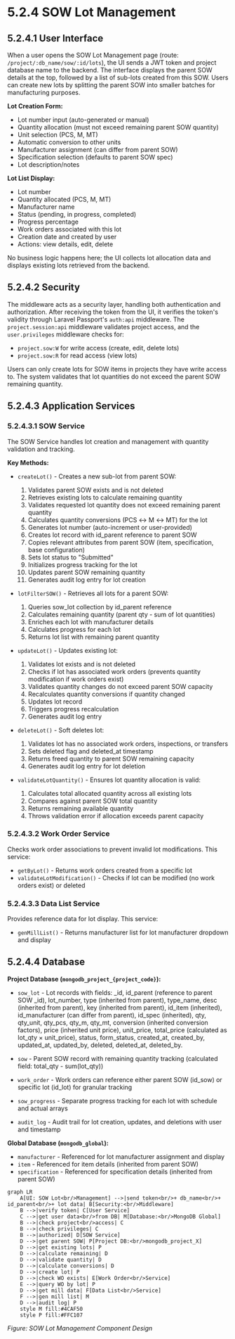 # 5.2.4 SOW Lot Management

## 5.2.4.1 User Interface

When a user opens the SOW Lot Management page (route: `/project/:db_name/sow/:id/lots`), the UI sends a JWT token and project database name to the backend. The interface displays the parent SOW details at the top, followed by a list of sub-lots created from this SOW. Users can create new lots by splitting the parent SOW into smaller batches for manufacturing purposes.

**Lot Creation Form:**
- Lot number input (auto-generated or manual)
- Quantity allocation (must not exceed remaining parent SOW quantity)
- Unit selection (PCS, M, MT)
- Automatic conversion to other units
- Manufacturer assignment (can differ from parent SOW)
- Specification selection (defaults to parent SOW spec)
- Lot description/notes

**Lot List Display:**
- Lot number
- Quantity allocated (PCS, M, MT)
- Manufacturer name
- Status (pending, in progress, completed)
- Progress percentage
- Work orders associated with this lot
- Creation date and created by user
- Actions: view details, edit, delete

No business logic happens here; the UI collects lot allocation data and displays existing lots retrieved from the backend.

## 5.2.4.2 Security

The middleware acts as a security layer, handling both authentication and authorization. After receiving the token from the UI, it verifies the token's validity through Laravel Passport's `auth:api` middleware. The `project.session:api` middleware validates project access, and the `user.privileges` middleware checks for:
- `project.sow:W` for write access (create, edit, delete lots)
- `project.sow:R` for read access (view lots)

Users can only create lots for SOW items in projects they have write access to. The system validates that lot quantities do not exceed the parent SOW remaining quantity.

## 5.2.4.3 Application Services

### 5.2.4.3.1 SOW Service

The SOW Service handles lot creation and management with quantity validation and tracking.

**Key Methods:**
- `createLot()` - Creates a new sub-lot from parent SOW:
  1. Validates parent SOW exists and is not deleted
  2. Retrieves existing lots to calculate remaining quantity
  3. Validates requested lot quantity does not exceed remaining parent quantity
  4. Calculates quantity conversions (PCS ↔ M ↔ MT) for the lot
  5. Generates lot number (auto-increment or user-provided)
  6. Creates lot record with id_parent reference to parent SOW
  7. Copies relevant attributes from parent SOW (item, specification, base configuration)
  8. Sets lot status to "Submitted"
  9. Initializes progress tracking for the lot
  10. Updates parent SOW remaining quantity
  11. Generates audit log entry for lot creation

- `lotFilterSOW()` - Retrieves all lots for a parent SOW:
  1. Queries sow_lot collection by id_parent reference
  2. Calculates remaining quantity (parent qty - sum of lot quantities)
  3. Enriches each lot with manufacturer details
  4. Calculates progress for each lot
  5. Returns lot list with remaining parent quantity

- `updateLot()` - Updates existing lot:
  1. Validates lot exists and is not deleted
  2. Checks if lot has associated work orders (prevents quantity modification if work orders exist)
  3. Validates quantity changes do not exceed parent SOW capacity
  4. Recalculates quantity conversions if quantity changed
  5. Updates lot record
  6. Triggers progress recalculation
  7. Generates audit log entry

- `deleteLot()` - Soft deletes lot:
  1. Validates lot has no associated work orders, inspections, or transfers
  2. Sets deleted flag and deleted_at timestamp
  3. Returns freed quantity to parent SOW remaining capacity
  4. Generates audit log entry for lot deletion

- `validateLotQuantity()` - Ensures lot quantity allocation is valid:
  1. Calculates total allocated quantity across all existing lots
  2. Compares against parent SOW total quantity
  3. Returns remaining available quantity
  4. Throws validation error if allocation exceeds parent capacity

### 5.2.4.3.2 Work Order Service

Checks work order associations to prevent invalid lot modifications. This service:
- `getByLot()` - Returns work orders created from a specific lot
- `validateLotModification()` - Checks if lot can be modified (no work orders exist) or deleted

### 5.2.4.3.3 Data List Service

Provides reference data for lot display. This service:
- `genMillList()` - Returns manufacturer list for lot manufacturer dropdown and display

## 5.2.4.4 Database

**Project Database (`mongodb_project_{project_code}`):**
- `sow_lot` - Lot records with fields: _id, id_parent (reference to parent SOW _id), lot_number, type (inherited from parent), type_name, desc (inherited from parent), key (inherited from parent), id_item (inherited), id_manufacturer (can differ from parent), id_spec (inherited), qty, qty_unit, qty_pcs, qty_m, qty_mt, conversion (inherited conversion factors), price (inherited unit price), unit_price, total_price (calculated as lot_qty × unit_price), status, form_status, created_at, created_by, updated_at, updated_by, deleted, deleted_at, deleted_by.

- `sow` - Parent SOW record with remaining quantity tracking (calculated field: total_qty - sum(lot_qty))

- `work_order` - Work orders can reference either parent SOW (id_sow) or specific lot (id_lot) for granular tracking

- `sow_progress` - Separate progress tracking for each lot with schedule and actual arrays

- `audit_log` - Audit trail for lot creation, updates, and deletions with user and timestamp

**Global Database (`mongodb_global`):**
- `manufacturer` - Referenced for lot manufacturer assignment and display
- `item` - Referenced for item details (inherited from parent SOW)
- `specification` - Referenced for specification details (inherited from parent SOW)

```mermaid
graph LR
    A[UI: SOW Lot<br/>Management] -->|send token<br/>+ db_name<br/>+ id_parent<br/>+ lot data| B[Security:<br/>Middleware]
    B -->|verify token| C[User Service]
    C -->|get user data<br/>from DB| M[Database:<br/>MongoDB Global]
    B -->|check project<br/>access| C
    B -->|check privileges| C
    B -->|authorized| D[SOW Service]
    D -->|get parent SOW| P[Project DB:<br/>mongodb_project_X]
    D -->|get existing lots| P
    D -->|calculate remaining| D
    D -->|validate quantity| D
    D -->|calculate conversions| D
    D -->|create lot| P
    D -->|check WO exists| E[Work Order<br/>Service]
    E -->|query WO by lot| P
    D -->|get mill data| F[Data List<br/>Service]
    F -->|gen mill list| M
    D -->|audit log| P
    style M fill:#4CAF50
    style P fill:#FFC107
```

*Figure: SOW Lot Management Component Design*
